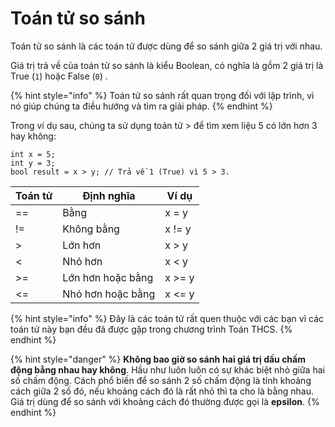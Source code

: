 # Toán tử so sánh

Toán tử so sánh là các toán tử được dùng để so sánh giữa 2 giá trị với nhau.

Giá trị trả về của toán tử so sánh là kiểu Boolean, có nghĩa là gồm 2 giá trị là True (`1`) hoặc False (`0`) .&#x20;

{% hint style="info" %}
Toán tử so sánh rất quan trọng đối với lập trình, vì nó giúp chúng ta điều hướng và tìm ra giải pháp.
{% endhint %}

Trong ví dụ sau, chúng ta sử dụng toán tử > để tìm xem liệu 5 có lớn hơn 3 hay không:

```
int x = 5;
int y = 3;
bool result = x > y; // Trả về 1 (True) vì 5 > 3.
```

<table data-full-width="false"><thead><tr><th>Toán tử</th><th>Định nghĩa</th><th>Ví dụ</th></tr></thead><tbody><tr><td>==</td><td>Bằng</td><td>x = y</td></tr><tr><td>!=</td><td>Không bằng</td><td>x != y</td></tr><tr><td>></td><td>Lớn hơn </td><td>x > y</td></tr><tr><td>&#x3C;</td><td>Nhỏ hơn</td><td>x &#x3C; y</td></tr><tr><td>>=</td><td>Lớn hơn hoặc bằng</td><td>x >= y</td></tr><tr><td>&#x3C;=</td><td>Nhỏ hơn hoặc bằng</td><td>x &#x3C;= y</td></tr></tbody></table>

{% hint style="info" %}
Đây là các toán tử rất quen thuộc với các bạn vì các toán tử này bạn đều đã được gặp trong chương trình Toán THCS.
{% endhint %}

{% hint style="danger" %}
**Không bao giờ so sánh** **hai giá trị dấu chấm động bằng nhau hay không**. Hầu như luôn luôn có sự khác biệt nhỏ giữa hai số chấm động. Cách phổ biến để so sánh 2 số chấm động là tính khoảng cách giữa 2 số đó, nếu khoảng cách đó là rất nhỏ thì ta cho là bằng nhau. Giá trị dùng để so sánh với khoảng cách đó thường được gọi là **epsilon**.
{% endhint %}
